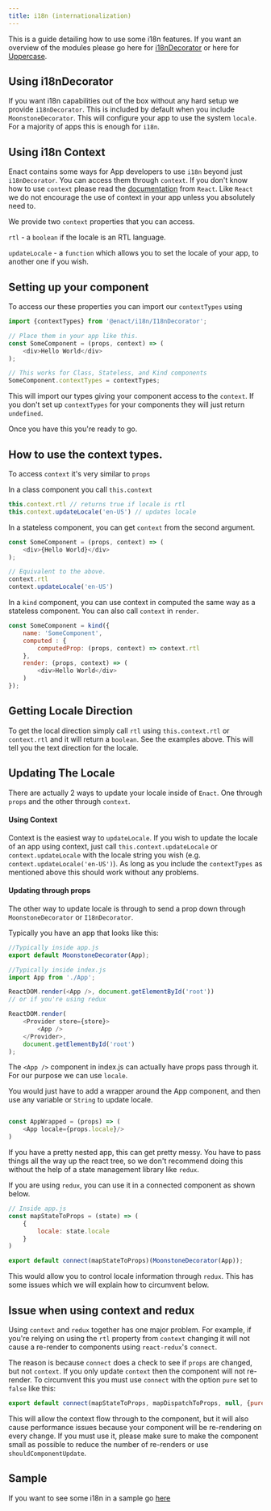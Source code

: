 ```yaml
---
title: i18n (internationalization)
---
```


This is a guide detailing how to use some i18n features. If you want an overview of the modules please go here for [i18nDecorator](../../modules/i18n/I18nDecorator/) or here for [Uppercase](../../modules/i18n/Uppercase/).

## Using i18nDecorator

If you want i18n capabilities out of the box without any hard setup we provide `i18nDecorator`. This is included by default when you include `MoonstoneDecorator`. This will configure your app to use the system `locale`. For a majority of apps this is enough for `i18n`.

## Using i18n Context

Enact contains some ways for App developers to use `i18n` beyond just `i18nDecorator`. You can access them through `context`. If you don't know how to use `context` please read the  [documentation](https://facebook.github.io/react/docs/context.html) from `React`. Like `React` we do not encourage the use of context in your app unless you absolutely need to.

We provide two `context` properties that you can access. 

`rtl` - a `boolean` if the locale is an RTL language.

`updateLocale` - a `function` which allows you to set the locale of your app, to another one if you wish.

## Setting up your component

To access our these properties you can import our `contextTypes` using 

```javascript
import {contextTypes} from '@enact/i18n/I18nDecorator';

// Place them in your app like this.
const SomeComponent = (props, context) => (
	<div>Hello World</div>
);

// This works for Class, Stateless, and Kind components
SomeComponent.contextTypes = contextTypes;
```

This will import our types giving your component access to the `context`. If you don't set up `contextTypes` for your components they will just return `undefined`.

Once you have this you're ready to go.

## How to use the context types.

To access `context` it's very similar to `props`

In a class component you call `this.context`
```javascript
this.context.rtl // returns true if locale is rtl
this.context.updateLocale('en-US') // updates locale
```

In a stateless component, you can get `context` from the second argument.
```javascript
const SomeComponent = (props, context) => (
	<div>{Hello World}</div>
);

// Equivalent to the above.
context.rtl
context.updateLocale('en-US') 
```
In a `kind` component, you can use context in computed the same way as a stateless component. You can also call `context` in `render`.
```javascript
const SomeComponent = kind({
	name: 'SomeComponent',
	computed : {
		computedProp: (props, context) => context.rtl
	},
	render: (props, context) => (
		<div>Hello World</div>
	)
});
```

## Getting Locale Direction

To get the local direction simply call `rtl` using `this.context.rtl` or `context.rtl` and it will return a `boolean`. See the examples above. This will tell you the text direction for the locale.

## Updating The Locale

There are actually 2 ways to update your locale inside of `Enact`. One through `props` and the other through `context`.

#### Using Context

Context is the easiest way to `updateLocale`. If you wish to update the locale of an app using context, just call `this.context.updateLocale` or `context.updateLocale` with the locale string you wish (e.g. `context.updateLocale('en-US')`). As long as you include the `contextTypes` as mentioned above this should work without any problems.

#### Updating through props

The other way to update locale is through to send a prop down through `MoonstoneDecorator` or `I18nDecorator`.

Typically you have an app that looks like this:

```javascript
//Typically inside app.js
export default MoonstoneDecorator(App);

//Typically inside index.js
import App from './App';

ReactDOM.render(<App />, document.getElementById('root'))
// or if you're using redux

ReactDOM.render(
	<Provider store={store}>
		<App />
	</Provider>,
	document.getElementById('root')
);
```

The `<App />` component in index.js can actually have props pass through it. For our purpose we can use `locale`.

You would just have to add a wrapper around the App component, and then use any variable or `String` to update locale.
```javascript

const AppWrapped = (props) => (
	<App locale={props.locale}/>
)
```

If you have a pretty nested app, this can get pretty messy. You have to pass things all the way up the react tree, so we don't recommend doing this without the help of a state management library like `redux`.

If you are using `redux`, you can use it in a connected component as shown below.

```javascript
// Inside app.js
const mapStateToProps = (state) => (
	{
		locale: state.locale
	}
)

export default connect(mapStateToProps)(MoonstoneDecorator(App));
```

This would allow you to control locale information through `redux`. This has some issues which we will explain how to circumvent below.

## Issue when using context and redux

Using `context` and `redux` together has one major problem. For example, if you're relying on using the `rtl` property from `context` changing it will not cause a re-render to components using `react-redux`'s `connect`.

The reason is because `connect` does a check to see if `props` are changed, but not `context`. If you only update `context` then the component will not re-render. To circumvent this you must use `connect` with the option `pure` set to `false` like this:

```javascript
export default connect(mapStateToProps, mapDispatchToProps, null, {pure: false})(LocaleSwitch);
``` 

This will allow the context flow through to the component, but it will also cause performance issues because your component will be re-rendering on every change. If you must use it, please make sure to make the component small as possible to reduce the number of re-renders or use `shouldComponentUpdate`.

## Sample
If you want to see some i18n in a sample go [here](https://github.com/enyojs/enact-samples/tree/master/pattern-locale-switching)